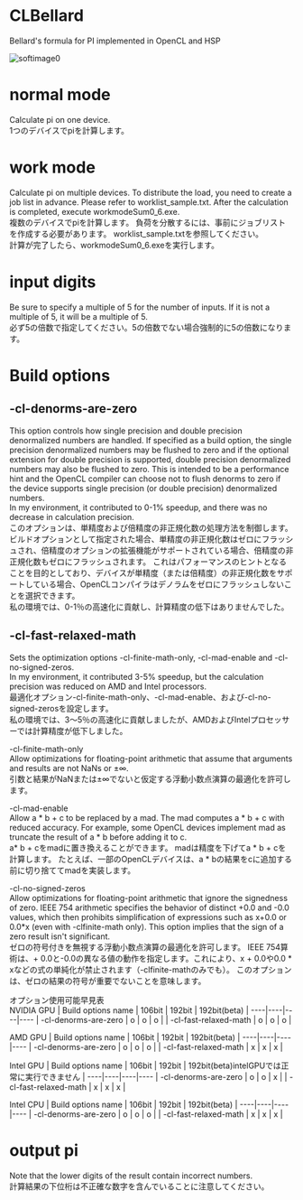 # CLBellard
  Bellard's formula for PI implemented in OpenCL and HSP  
  
![softimage0](https://user-images.githubusercontent.com/44022497/76437541-0b8eb900-63fd-11ea-8e9c-eac567151c77.png)
  
# normal mode
Calculate pi on one device.  
1つのデバイスでpiを計算します。  
# work mode
Calculate pi on multiple devices. To distribute the load, you need to create a job list in advance. Please refer to worklist_sample.txt.
After the calculation is completed, execute workmodeSum0_6.exe.  
複数のデバイスでpiを計算します。 負荷を分散するには、事前にジョブリストを作成する必要があります。 worklist_sample.txtを参照してください。  
計算が完了したら、workmodeSum0_6.exeを実行します。  
# input digits
Be sure to specify a multiple of 5 for the number of inputs. If it is not a multiple of 5, it will be a multiple of 5.  
必ず5の倍数で指定してください。5の倍数でない場合強制的に5の倍数になります。  
# Build options
## -cl-denorms-are-zero
This option controls how single precision and double precision denormalized numbers are handled. If specified as a build option, the single precision denormalized numbers may be flushed to zero and if the optional extension for double precision is supported, double precision denormalized numbers may also be flushed to zero. This is intended to be a performance hint and the OpenCL compiler can choose not to flush denorms to zero if the device supports single precision (or double precision) denormalized numbers.  
In my environment, it contributed to 0-1% speedup, and there was no decrease in calculation precision.  
このオプションは、単精度および倍精度の非正規化数の処理方法を制御します。 ビルドオプションとして指定された場合、単精度の非正規化数はゼロにフラッシュされ、倍精度のオプションの拡張機能がサポートされている場合、倍精度の非正規化数もゼロにフラッシュされます。 これはパフォーマンスのヒントとなることを目的としており、デバイスが単精度（または倍精度）の非正規化数をサポートしている場合、OpenCLコンパイラはデノラムをゼロにフラッシュしないことを選択できます。  
私の環境では、0-1％の高速化に貢献し、計算精度の低下はありませんでした。  
## -cl-fast-relaxed-math
Sets the optimization options -cl-finite-math-only, -cl-mad-enable and -cl-no-signed-zeros.  
In my environment, it contributed 3-5% speedup, but the calculation precision was reduced on AMD and Intel processors.  
最適化オプション-cl-finite-math-only、-cl-mad-enable、および-cl-no-signed-zerosを設定します。  
私の環境では、3〜5％の高速化に貢献しましたが、AMDおよびIntelプロセッサーでは計算精度が低下しました。  
  
-cl-finite-math-only  
Allow optimizations for floating-point arithmetic that assume that arguments and results are not NaNs or ±∞.  
引数と結果がNaNまたは±∞でないと仮定する浮動小数点演算の最適化を許可します。  
  
-cl-mad-enable  
Allow a * b + c to be replaced by a mad. The mad computes a * b + c with reduced accuracy. For example, some OpenCL devices implement mad as truncate the result of a * b before adding it to c.  
a* b + cをmadに置き換えることができます。 madは精度を下げてa * b + cを計算します。 たとえば、一部のOpenCLデバイスは、a * bの結果をcに追加する前に切り捨ててmadを実装します。  
  
-cl-no-signed-zeros  
Allow optimizations for floating-point arithmetic that ignore the signedness of zero. IEEE 754 arithmetic specifies the behavior of distinct +0.0 and -0.0 values, which then prohibits simplification of expressions such as x+0.0 or 0.0*x (even with -clfinite-math only). This option implies that the sign of a zero result isn't significant.  
ゼロの符号付きを無視する浮動小数点演算の最適化を許可します。 IEEE 754算術は、+ 0.0と-0.0の異なる値の動作を指定します。これにより、x + 0.0や0.0 * xなどの式の単純化が禁止されます（-clfinite-mathのみでも）。 このオプションは、ゼロの結果の符号が重要でないことを意味します。
  
  オプション使用可能早見表  
  NVIDIA GPU
  | Build options name | 106bit | 192bit | 192bit(beta) |
  ----|----|----|---- 
  | -cl-denorms-are-zero | o | o | o |
  | -cl-fast-relaxed-math | o | o | o |
  
  AMD GPU
  | Build options name | 106bit | 192bit | 192bit(beta) |
  ----|----|----|---- 
  | -cl-denorms-are-zero | o | o | o |
  | -cl-fast-relaxed-math | x | x | x |
  
  Intel GPU
  | Build options name | 106bit | 192bit | 192bit(beta)intelGPUでは正常に実行できません |
  ----|----|----|---- 
  | -cl-denorms-are-zero | o | o | x |
  | -cl-fast-relaxed-math | x | x | x |
  
  Intel CPU
  | Build options name | 106bit | 192bit | 192bit(beta) |
  ----|----|----|---- 
  | -cl-denorms-are-zero | o | o | o |
  | -cl-fast-relaxed-math | x | x | x |
  
  
# output pi
Note that the lower digits of the result contain incorrect numbers.  
計算結果の下位桁は不正確な数字を含んでいることに注意してください。
